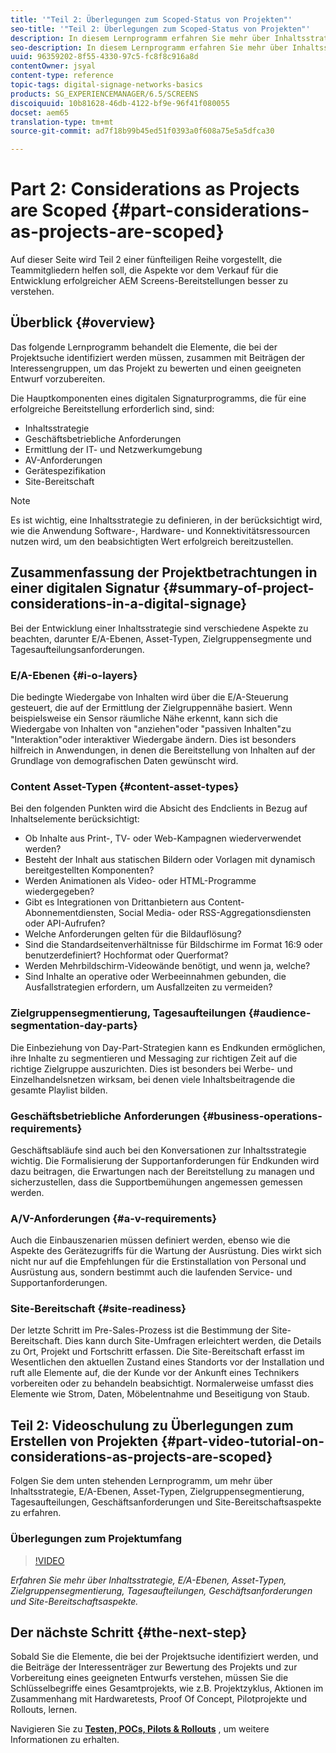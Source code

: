 ```yaml
---
title: '"Teil 2: Überlegungen zum Scoped-Status von Projekten"'
seo-title: '"Teil 2: Überlegungen zum Scoped-Status von Projekten"'
description: In diesem Lernprogramm erfahren Sie mehr über Inhaltsstrategie, E/A-Ebenen, Asset-Typen, Zielgruppensegmentierung, Tagesaufteilungen, Geschäftsabläufe und Site-Bereitschaftsaspekte.
seo-description: In diesem Lernprogramm erfahren Sie mehr über Inhaltsstrategie, E/A-Ebenen, Asset-Typen, Zielgruppensegmentierung, Tagesaufteilungen, Geschäftsabläufe und Site-Bereitschaftsaspekte.
uuid: 96359202-8f55-4330-97c5-fc8f8c916a8d
contentOwner: jsyal
content-type: reference
topic-tags: digital-signage-networks-basics
products: SG_EXPERIENCEMANAGER/6.5/SCREENS
discoiquuid: 10b81628-46db-4122-bf9e-96f41f080055
docset: aem65
translation-type: tm+mt
source-git-commit: ad7f18b99b45ed51f0393a0f608a75e5a5dfca30

---
```



# Part 2: Considerations as Projects are Scoped {#part-considerations-as-projects-are-scoped}

Auf dieser Seite wird Teil 2 einer fünfteiligen Reihe vorgestellt, die Teammitgliedern helfen soll, die Aspekte vor dem Verkauf für die Entwicklung erfolgreicher AEM Screens-Bereitstellungen besser zu verstehen.

## Überblick {#overview}

Das folgende Lernprogramm behandelt die Elemente, die bei der Projektsuche identifiziert werden müssen, zusammen mit Beiträgen der Interessengruppen, um das Projekt zu bewerten und einen geeigneten Entwurf vorzubereiten.

Die Hauptkomponenten eines digitalen Signaturprogramms, die für eine erfolgreiche Bereitstellung erforderlich sind, sind:

* Inhaltsstrategie
* Geschäftsbetriebliche Anforderungen
* Ermittlung der IT- und Netzwerkumgebung
* AV-Anforderungen
* Gerätespezifikation
* Site-Bereitschaft

>[!NOTE]
>
>Es ist wichtig, eine Inhaltsstrategie zu definieren, in der berücksichtigt wird, wie die Anwendung Software-, Hardware- und Konnektivitätsressourcen nutzen wird, um den beabsichtigten Wert erfolgreich bereitzustellen.

## Zusammenfassung der Projektbetrachtungen in einer digitalen Signatur {#summary-of-project-considerations-in-a-digital-signage}

Bei der Entwicklung einer Inhaltsstrategie sind verschiedene Aspekte zu beachten, darunter E/A-Ebenen, Asset-Typen, Zielgruppensegmente und Tagesaufteilungsanforderungen.

### E/A-Ebenen {#i-o-layers}

Die bedingte Wiedergabe von Inhalten wird über die E/A-Steuerung gesteuert, die auf der Ermittlung der Zielgruppennähe basiert. Wenn beispielsweise ein Sensor räumliche Nähe erkennt, kann sich die Wiedergabe von Inhalten von "anziehen"oder "passiven Inhalten"zu "Interaktion"oder interaktiver Wiedergabe ändern. Dies ist besonders hilfreich in Anwendungen, in denen die Bereitstellung von Inhalten auf der Grundlage von demografischen Daten gewünscht wird.

### Content Asset-Typen {#content-asset-types}

Bei den folgenden Punkten wird die Absicht des Endclients in Bezug auf Inhaltselemente berücksichtigt:

* Ob Inhalte aus Print-, TV- oder Web-Kampagnen wiederverwendet werden?
* Besteht der Inhalt aus statischen Bildern oder Vorlagen mit dynamisch bereitgestellten Komponenten?
* Werden Animationen als Video- oder HTML-Programme wiedergegeben?
* Gibt es Integrationen von Drittanbietern aus Content-Abonnementdiensten, Social Media- oder RSS-Aggregationsdiensten oder API-Aufrufen?
* Welche Anforderungen gelten für die Bildauflösung?
* Sind die Standardseitenverhältnisse für Bildschirme im Format 16:9 oder benutzerdefiniert? Hochformat oder Querformat?
* Werden Mehrbildschirm-Videowände benötigt, und wenn ja, welche?
* Sind Inhalte an operative oder Werbeeinnahmen gebunden, die Ausfallstrategien erfordern, um Ausfallzeiten zu vermeiden?

### Zielgruppensegmentierung, Tagesaufteilungen {#audience-segmentation-day-parts}

Die Einbeziehung von Day-Part-Strategien kann es Endkunden ermöglichen, ihre Inhalte zu segmentieren und Messaging zur richtigen Zeit auf die richtige Zielgruppe auszurichten. Dies ist besonders bei Werbe- und Einzelhandelsnetzen wirksam, bei denen viele Inhaltsbeitragende die gesamte Playlist bilden.

### Geschäftsbetriebliche Anforderungen {#business-operations-requirements}

Geschäftsabläufe sind auch bei den Konversationen zur Inhaltsstrategie wichtig. Die Formalisierung der Supportanforderungen für Endkunden wird dazu beitragen, die Erwartungen nach der Bereitstellung zu managen und sicherzustellen, dass die Supportbemühungen angemessen gemessen werden.

### A/V-Anforderungen {#a-v-requirements}

Auch die Einbauszenarien müssen definiert werden, ebenso wie die Aspekte des Gerätezugriffs für die Wartung der Ausrüstung. Dies wirkt sich nicht nur auf die Empfehlungen für die Erstinstallation von Personal und Ausrüstung aus, sondern bestimmt auch die laufenden Service- und Supportanforderungen.

### Site-Bereitschaft {#site-readiness}

Der letzte Schritt im Pre-Sales-Prozess ist die Bestimmung der Site-Bereitschaft. Dies kann durch Site-Umfragen erleichtert werden, die Details zu Ort, Projekt und Fortschritt erfassen. Die Site-Bereitschaft erfasst im Wesentlichen den aktuellen Zustand eines Standorts vor der Installation und ruft alle Elemente auf, die der Kunde vor der Ankunft eines Technikers vorbereiten oder zu behandeln beabsichtigt. Normalerweise umfasst dies Elemente wie Strom, Daten, Möbelentnahme und Beseitigung von Staub.

## Teil 2: Videoschulung zu Überlegungen zum Erstellen von Projekten {#part-video-tutorial-on-considerations-as-projects-are-scoped}

Folgen Sie dem unten stehenden Lernprogramm, um mehr über Inhaltsstrategie, E/A-Ebenen, Asset-Typen, Zielgruppensegmentierung, Tagesaufteilungen, Geschäftsanforderungen und Site-Bereitschaftsaspekte zu erfahren.

### Überlegungen zum Projektumfang

>[!VIDEO](https://video.tv.adobe.com/v/28380?captions=ger)

*Erfahren Sie mehr über Inhaltsstrategie, E/A-Ebenen, Asset-Typen, Zielgruppensegmentierung, Tagesaufteilungen, Geschäftsanforderungen und Site-Bereitschaftsaspekte.*

## Der nächste Schritt {#the-next-step}

Sobald Sie die Elemente, die bei der Projektsuche identifiziert werden, und die Beiträge der Interessenträger zur Bewertung des Projekts und zur Vorbereitung eines geeigneten Entwurfs verstehen, müssen Sie die Schlüsselbegriffe eines Gesamtprojekts, wie z.B. Projektzyklus, Aktionen im Zusammenhang mit Hardwaretests, Proof Of Concept, Pilotprojekte und Rollouts, lernen.

Navigieren Sie zu **[Testen, POCs, Pilots &amp; Rollouts](testing-pocs-pilots-rollouts.md)** , um weitere Informationen zu erhalten.
